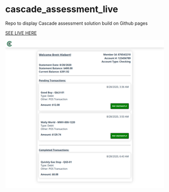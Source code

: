 # cascade_assessment_live
Repo to display Cascade assessment solution build on Github pages

[SEE LIVE HERE](https://bilboblockins.github.io/cascade_assessment_live/)

![Screenshot](solution_image.png)
